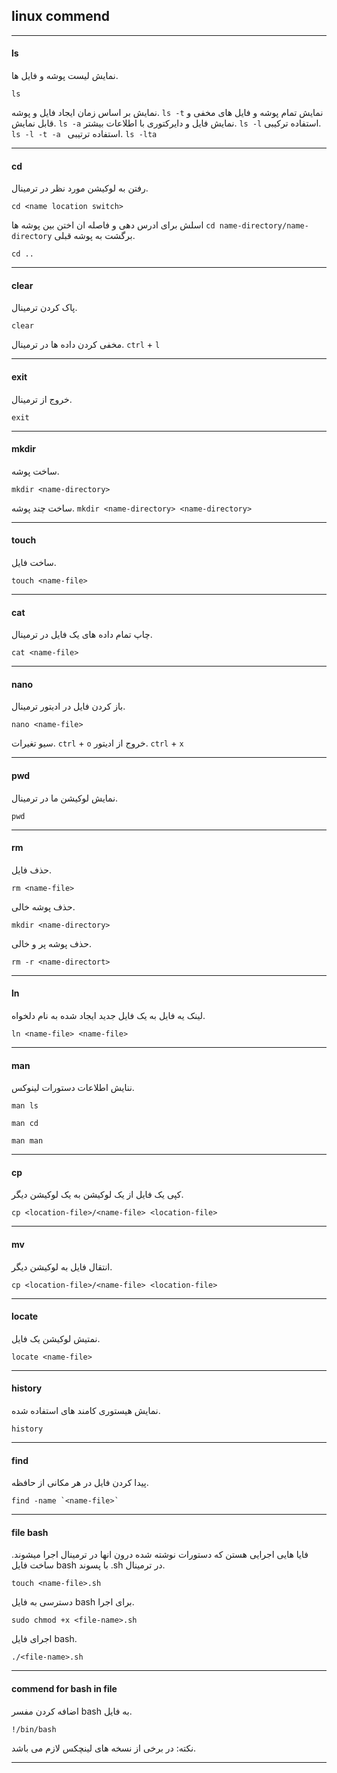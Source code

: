 ## linux commend
---
#### ls
نمایش لیست پوشه و فایل ها.
```
ls
```

نمایش بر اساس زمان ایجاد فایل و پوشه.
```ls -t```
نمایش تمام پوشه و فایل های مخفی و قابل نمایش.
```ls -a```
نمایش فایل و دایرکتوری با اطلاعات بیشتر.
```ls -l```
استفاده ترکیبی.
```ls -l -t -a ```
استفاده ترتیبی.
```ls -lta```

---
#### cd
رفتن به لوکیشن مورد نظر در ترمینال.
```
cd <name location switch>
```
اسلش برای ادرس دهی و فاصله ان اختن بین پوشه ها
```cd name-directory/name-directory```
برگشت به پوشه قبلی.
```
cd ..
```

---
#### clear
پاک کردن ترمینال.
```
clear
```
مخفی کردن داده ها در ترمینال.
```ctrl``` + ```l```

---
#### exit
خروج از ترمینال.
```
exit
```

---
#### mkdir
ساخت پوشه.
```
mkdir <name-directory>
```
ساخت چند پوشه.
```mkdir <name-directory> <name-directory>```

---
#### touch
ساخت فایل.
```
touch <name-file>
```

---
#### cat
چاپ تمام داده های یک فایل در ترمینال.
```
cat <name-file>
```

---
#### nano
باز کردن فایل در ادیتور ترمینال.
```
nano <name-file>
```

سیو تغیرات.
```ctrl``` + ```o```
خروج از ادیتور.
```ctrl``` + ```x```

---
#### pwd
نمایش لوکیشن ما در ترمینال.
```
pwd
```

---
#### rm
حذف فایل.
```
rm <name-file>
```
حذف پوشه خالی.
```
mkdir <name-directory>
```
حذف پوشه پر و خالی.
```
rm -r <name-directort>
```

---
#### ln
لینک یه فایل به یک فایل جدید ایجاد شده به نام دلخواه.
```
ln <name-file> <name-file>
```

---
#### man
ننایش اطلاعات دستورات لینوکس.
```
man ls
```
```
man cd
```
```
man man
```

---
#### cp
کپی یک فایل از یک لوکیشن به یک لوکیشن دیگر.
```
cp <location-file>/<name-file> <location-file>
```

---
#### mv
انتقال فایل به لوکیشن دیگر.
```
cp <location-file>/<name-file> <location-file>
```

---
#### locate
نمتیش لوکیشن یک فایل.
```
locate <name-file>
```

---
#### history
نمایش هیستوری کامند های استفاده شده.
```
history
```

---
#### find
پیدا کردن فایل در هر مکانی از حافظه.
```
find -name `<name-file>`
```

---
#### file bash
فایا هایی اجرایی هستن که دستورات نوشته شده درون انها در ترمینال اجرا میشوند.
ساخت فایل bash با پسوند .sh در ترمینال.
```
touch <name-file>.sh
```
دسترسی به فایل bash برای اجرا.
```
sudo chmod +x <file-name>.sh
```
اجرای فایل bash.
```
./<file-name>.sh
```

---
#### commend for bash in file
اضافه کردن مفسر bash به فایل.
```
!/bin/bash
```
نکته: در برخی از نسخه های لینچکس لازم می باشد.

---






